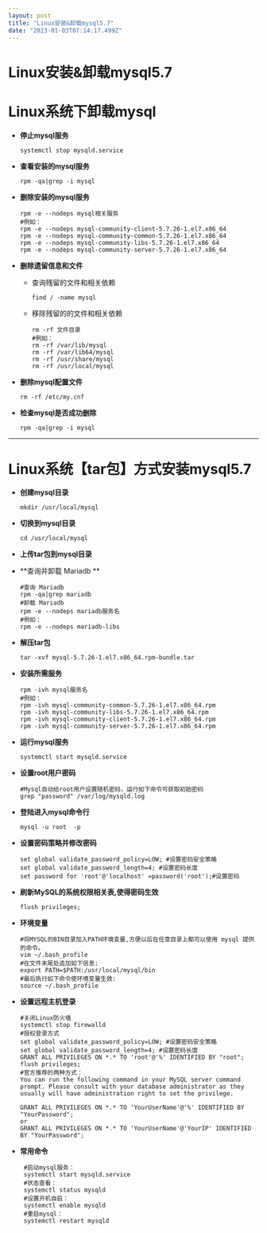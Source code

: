 ```yaml
---
layout: post
title: "Linux安装&卸载mysql5.7"
date: "2023-01-03T07:14:17.499Z"
---
```

Linux安装&卸载mysql5.7
==================

Linux系统下卸载mysql
===============

*   **停止mysql服务**
    
        systemctl stop mysqld.service
        
    
*   **查看安装的mysql服务**
    
        rpm -qa|grep -i mysql
        
    
*   **删除安装的mysql服务**
    
        rpm -e --nodeps mysql相关服务
        #例如：
        rpm -e --nodeps mysql-community-client-5.7.26-1.el7.x86_64
        rpm -e --nodeps mysql-community-common-5.7.26-1.el7.x86_64
        rpm -e --nodeps mysql-community-libs-5.7.26-1.el7.x86_64
        rpm -e --nodeps mysql-community-server-5.7.26-1.el7.x86_64
        
    
*   **删除遗留信息和文件**
    
    *   查询残留的文件和相关依赖
        
            find / -name mysql
            
        
    *   移除残留的的文件和相关依赖
        
            rm -rf 文件目录
            #例如：
            rm -rf /var/lib/mysql
            rm -rf /var/lib64/mysql
            rm -rf /usr/share/mysql
            rm -rf /usr/local/mysql
            
        
*   **删除mysql配置文件**
    
        rm -rf /etc/my.cnf
        
    
*   **检查mysql是否成功删除**
    
        rpm -qa|grep -i mysql
        
    

* * *

Linux系统【tar包】方式安装mysql5.7
=========================

*   **创建mysql目录**
    
        mkdir /usr/local/mysql
        
    
*   **切换到mysql目录**
    
        cd /usr/local/mysql
        
    
*   **上传tar包到mysql目录**
    
*   \*\*查询并卸载 Mariadb \*\*
    
        #查询 Mariadb 
        rpm -qa|grep mariadb
        #卸载 Mariadb
        rpm -e --nodeps mariadb服务名
        #例如：
        rpm -e --nodeps mariadb-libs
        
    
*   **解压tar包**
    
        tar -xvf mysql-5.7.26-1.el7.x86_64.rpm-bundle.tar 
        
    
*   **安装所需服务**
    
        rpm -ivh mysql服务名
        #例如：
        rpm -ivh mysql-community-common-5.7.26-1.el7.x86_64.rpm
        rpm -ivh mysql-community-libs-5.7.26-1.el7.x86_64.rpm
        rpm -ivh mysql-community-client-5.7.26-1.el7.x86_64.rpm
        rpm -ivh mysql-community-server-5.7.26-1.el7.x86_64.rpm
        
    
*   **运行mysql服务**
    
        systemctl start mysqld.service
        
    
*   **设置root用户密码**
    
        #Mysql自动给root用户设置随机密码，运行如下命令可获取初始密码
        grep "password" /var/log/mysqld.log
        
    
*   **登陆进入mysql命令行**
    
        mysql -u root  -p
        
    
*   **设置密码策略并修改密码**
    
        set global validate_password_policy=LOW; #设置密码安全策略
        set global validate_password_length=4; #设置密码长度
        set password for 'root'@'localhost' =password('root');#设置密码
        
    
*   **刷新MySQL的系统权限相关表,使得密码生效**
    
        flush privileges;
        
    
*   **环境变量**
    
        #将MYSQL的BIN⽬录加⼊PATH环境变量,⽅便以后在任意⽬录上都可以使⽤ mysql 提供的命令。
        vim ~/.bash_profile
        #在⽂件末尾处追加如下信息:
        export PATH=$PATH:/usr/local/mysql/bin
        #最后执⾏如下命令使环境变量⽣效:
        source ~/.bash_profile
        
    
*   **设置远程主机登录**
    
        #关闭Linux防火墙
        systemctl stop firewalld
        #授权登录方式
        set global validate_password_policy=LOW; #设置密码安全策略
        set global validate_password_length=4; #设置密码长度
        GRANT ALL PRIVILEGES ON *.* TO 'root'@'%' IDENTIFIED BY "root";
        flush privileges;
        #官方推荐的两种方式：
        You can run the following command in your MySQL server command prompt. Please consult with your database administrator as they usually will have administration right to set the privilege.
        
        GRANT ALL PRIVILEGES ON *.* TO 'YourUserName'@'%' IDENTIFIED BY "YourPassword";
        or
        GRANT ALL PRIVILEGES ON *.* TO 'YourUserName'@'YourIP' IDENTIFIED BY "YourPassword";
        
    
*   **常用命令**
    
         #启动mysql服务：
         systemctl start mysqld.service
         #状态查看：
         systemctl status mysqld
         #设置开机自启：
         systemctl enable mysqld
         #重启mysql：
         systemctl restart mysqld